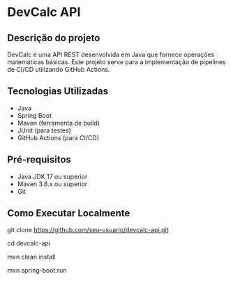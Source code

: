 # DevCalc API

## Descrição do projeto
DevCalc é uma API REST desenvolvida em Java que fornece operações matemáticas básicas. Este projeto serve para a implementação de pipelines de CI/CD utilizando GitHub Actions.

## Tecnologias Utilizadas
- Java
- Spring Boot
- Maven (ferramenta de build)
- JUnit (para testes)
- GitHub Actions (para CI/CD)

## Pré-requisitos
- Java JDK 17 ou superior
- Maven 3.8.x ou superior
- Git

## Como Executar Localmente

git clone https://github.com/seu-usuario/devcalc-api.git

cd devcalc-api

mvn clean install

mvn spring-boot:run

